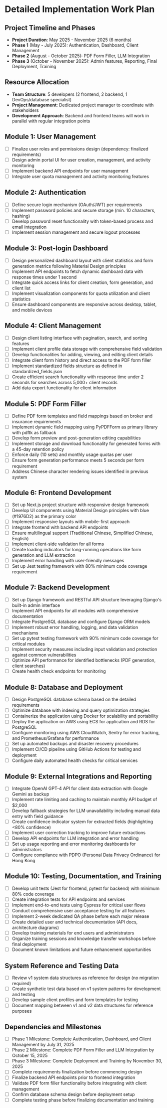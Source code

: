 # Detailed Implementation Work Plan

## Project Timeline and Phases
- **Project Duration**: May 2025 - November 2025 (6 months)
- **Phase 1** (May - July 2025): Authentication, Dashboard, Client Management
- **Phase 2** (August - October 2025): PDF Form Filler, LLM Integration
- **Phase 3** (October - November 2025): Admin features, Reporting, Final Deployment, Training

## Resource Allocation
- **Team Structure**: 5 developers (2 frontend, 2 backend, 1 DevOps/database specialist)
- **Project Management**: Dedicated project manager to coordinate with stakeholders
- **Development Approach**: Backend and frontend teams will work in parallel with regular integration points

## Module 1: User Management
- [ ] Finalize user roles and permissions design (dependency: finalized requirements)
- [ ] Design admin portal UI for user creation, management, and activity monitoring
- [ ] Implement backend API endpoints for user management
- [ ] Integrate user quota management and activity monitoring features

## Module 2: Authentication
- [ ] Define secure login mechanism (OAuth/JWT) per requirements
- [ ] Implement password policies and secure storage (min. 10 characters, hashing)
- [ ] Develop password reset functionality with token-based process and email integration
- [ ] Implement session management and secure logout processes

## Module 3: Post-login Dashboard
- [ ] Design personalized dashboard layout with client statistics and form generation metrics following Material Design principles
- [ ] Implement API endpoints to fetch dynamic dashboard data with response times under 1 second
- [ ] Integrate quick access links for client creation, form generation, and client list
- [ ] Implement visualization components for quota utilization and client statistics
- [ ] Ensure dashboard components are responsive across desktop, tablet, and mobile devices

## Module 4: Client Management
- [ ] Design client listing interface with pagination, search, and sorting features
- [ ] Implement client profile data storage with comprehensive field validation
- [ ] Develop functionalities for adding, viewing, and editing client details
- [ ] Integrate client form history and direct access to the PDF form filler
- [ ] Implement standardized fields structure as defined in standardized_fields.json
- [ ] Create efficient search functionality with response time under 2 seconds for searches across 5,000+ client records
- [ ] Add data export functionality for client information

## Module 5: PDF Form Filler
- [ ] Define PDF form templates and field mappings based on broker and insurance requirements
- [ ] Implement dynamic field mapping using PyPDFForm as primary library with pdftk as fallback
- [ ] Develop form preview and post-generation editing capabilities
- [ ] Implement storage and download functionality for generated forms with a 45-day retention policy
- [ ] Enforce daily (10 sets) and monthly usage quotas per user
- [ ] Ensure form generation performance meets 5 seconds per form requirement
- [ ] Address Chinese character rendering issues identified in previous system

## Module 6: Frontend Development
- [ ] Set up Next.js project structure with responsive design framework
- [ ] Develop UI components using Material Design principles with blue (#1976D2) as the primary color
- [ ] Implement responsive layouts with mobile-first approach
- [ ] Integrate frontend with backend API endpoints
- [ ] Ensure multilingual support (Traditional Chinese, Simplified Chinese, English)
- [ ] Implement client-side validation for all forms
- [ ] Create loading indicators for long-running operations like form generation and LLM extraction
- [ ] Implement error handling with user-friendly messages
- [ ] Set up Jest testing framework with 80% minimum code coverage requirement

## Module 7: Backend Development
- [ ] Set up Django framework and RESTful API structure leveraging Django's built-in admin interface
- [ ] Implement API endpoints for all modules with comprehensive documentation
- [ ] Integrate PostgreSQL database and configure Django ORM models
- [ ] Implement robust error handling, logging, and data validation mechanisms
- [ ] Set up pytest testing framework with 90% minimum code coverage for critical modules
- [ ] Implement security measures including input validation and protection against common vulnerabilities
- [ ] Optimize API performance for identified bottlenecks (PDF generation, client searches)
- [ ] Create health check endpoints for monitoring

## Module 8: Database and Deployment
- [ ] Design PostgreSQL database schema based on the detailed requirements
- [ ] Optimize database with indexing and query optimization strategies
- [ ] Containerize the application using Docker for scalability and portability
- [ ] Deploy the application on AWS using ECS for application and RDS for PostgreSQL
- [ ] Configure monitoring using AWS CloudWatch, Sentry for error tracking, and Prometheus/Grafana for performance
- [ ] Set up automated backups and disaster recovery procedures
- [ ] Implement CI/CD pipeline using GitHub Actions for testing and deployment
- [ ] Configure daily automated health checks for critical services

## Module 9: External Integrations and Reporting
- [ ] Integrate OpenAI GPT-4 API for client data extraction with Google Gemini as backup
- [ ] Implement rate limiting and caching to maintain monthly API budget of $2,000
- [ ] Develop fallback strategies for LLM unavailability including manual data entry with field guidance
- [ ] Create confidence indicator system for extracted fields (highlighting <80% confidence)
- [ ] Implement user correction tracking to improve future extractions
- [ ] Develop API endpoints for LLM integration and error handling
- [ ] Set up usage reporting and error monitoring dashboards for administrators
- [ ] Configure compliance with PDPO (Personal Data Privacy Ordinance) for Hong Kong

## Module 10: Testing, Documentation, and Training
- [ ] Develop unit tests (Jest for frontend, pytest for backend) with minimum 80% code coverage
- [ ] Create integration tests for API endpoints and services
- [ ] Implement end-to-end tests using Cypress for critical user flows
- [ ] Conduct comprehensive user acceptance testing for all features
- [ ] Implement 2-week dedicated QA phase before each major release
- [ ] Create detailed user and technical documentation (API docs, architecture diagrams)
- [ ] Develop training materials for end users and administrators
- [ ] Organize training sessions and knowledge transfer workshops before final deployment
- [ ] Document known limitations and future enhancement opportunities

## System Reference and Testing Data
- [ ] Review v1 system data structures as reference for design (no migration required)
- [ ] Create synthetic test data based on v1 system patterns for development and testing
- [ ] Develop sample client profiles and form templates for testing
- [ ] Document mapping between v1 and v2 data structures for reference purposes

## Dependencies and Milestones
- [ ] Phase 1 Milestone: Complete Authentication, Dashboard, and Client Management by July 31, 2025
- [ ] Phase 2 Milestone: Complete PDF Form Filler and LLM Integration by October 15, 2025
- [ ] Phase 3 Milestone: Complete Deployment and Training by November 30, 2025
- [ ] Complete requirements finalization before commencing design
- [ ] Finalize backend API endpoints prior to frontend integration
- [ ] Validate PDF form filler functionality before integrating with client management
- [ ] Confirm database schema design before deployment setup
- [ ] Complete testing phase before finalizing documentation and training